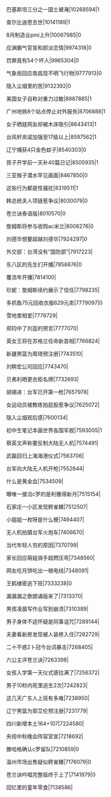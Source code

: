 巴基斯坦三分之一国土被淹|10268594|1

查尔比迪恩去世|10141189|1

8月制造业pmi上升|10067985|0

应渊霸气官宣和颜淡恋情|9974318|0

罚罪竟有54个坏人|9965304|0

气象局回应南昌现不明飞行物|9777913|0

隐入尘烟里的苦|9132392|0

美国女子自称对重力过敏|8987885|1

广州地铁8个站点停止对外服务|8706888|1

女子晒娃网友却被木床吸引|8643413|1

台风轩岚诺加强至17级以上|8597562|1

辽宁捕获4只金色蚊子|8540303|0

孩子开学前一天补40篇日记|8505935|1

三亚猴子潜水罕见画面|8467850|0

这些行为都是性骚扰|8319511|1

韩总统夫人项链惹争议|8030079|0

苍兰诀泰语版|8010570|0

詹姆斯将参与收购ac米兰|8008276|0

刘德华想要超越刘德华|7924297|0

外交部：台湾没有“国防部”|7917223|

东八区的先生们开播|7858876|0

覆流年开播|7814100|

珍妮：詹姆斯续约展示了信任|7798235|

多抓鱼75元回收衣服629元卖|7779097|0

雪地里相爱|7778729|

郑钧中了刘芸的预言|7777070|

英女王将在苏格兰任命新首相|7766824|

新疆男篮为周琦预注册|7743510|

刘畊宏公司回应|7743470|

贝弗利晒更衣柜名牌|7732693|

胡锡进：台军已开第一枪|7657978|

女运动员被教练拍屁股惹争议|7625072|

隐入尘烟观后感|7600134|

初中生笔记本画世界各国军舰|7593005|1

蔡英文声称要反制大陆无人机|7574491|

武磊回归上海海港仪式|7563706|

台军向大陆无人机开枪|7552844|

什么是黄金血|7534509|

曝唯一接洽c罗的是利雅得新月|7515154|

石家庄一小区发现鳄雀鳝|7512507|

小姐姐一枚呀是什么梗|7494407|

无人机拍摄台军火炮车|7406670|

当代年轻人穷的原因|7370799|

家长回应萌娃骑手超燃压弯|7348560|

网友吃月饼吃出一根电线|7348091|

王鹤棣密逃下班|7333238|0

漏漏漏之歌朗诵版来了|7313370|

男孩凌晨写作业写到崩溃|7310389|

男子身体不适怀疑是同事诅咒|7289144|

夫妻看新房发现被人装修入住|7282729|

二十不惑2卜冠今台词暴击|7268405|

六公主评苍兰诀|7263398|

女孩入学第一天仪式感拉满了|7256372|

男子10秒内死里逃生2次|7242823|

这几天广东人上班有多难|7238950|

辽宁男篮为郭艾伦预注册|7231779|

四川新增本土164+107|7224580|

央视中秋晚会阵容官宣|7218692|

滕哈格确认c罗留队|7210859|0

温州市场出售疑似鳄雀鳝|7176079|0

苍兰诀吟唱完整版终于上了|7141979|0

回忆里的童年零食|7138586|

